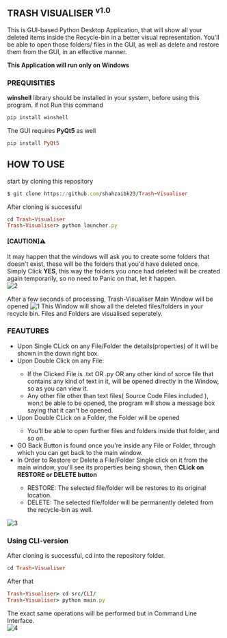## TRASH VISUALISER <sup>v1.0</sup>
This is GUI-based Python Desktop Application, that will show all your deleted items inside the Recycle-bin in a better visual representation. You'll be able to open those folders/ files in the GUI, as well as delete and restore them from the GUI, in an effective manner.


**This Application will run only on Windows**

### PREQUISITIES
**winshell** library should be installed in your system, before using this program. if not
Run this command
```ruby
pip install winshell
```
The GUI requires **PyQt5** as well
```ruby
pip install PyQt5
```

## HOW TO USE
start by cloning this repository 
```ruby
$ git clone https://github.com/shahzaibk23/Trash-Visualiser
```
After cloning is successful
```ruby
cd Trash-Visualiser
Trash-Visualiser> python launcher.py
```
#### [CAUTION]⚠️
It may happen that the windows will ask you to create some folders that doesn't exist, these will be the folders that you'd have deleted once. <br />
Simply Click <b>YES</b>, this way the folders you once had deleted will be created again temporarily, so no need to Panic on that, let it happen. <br />
![2](https://github.com/shahzaibk23/Trash-Visualiser/blob/master/Sceenshots/2.PNG "img 2") <br />

After a few seconds of processing, Trash-Visualiser Main Window will be opened
![1](https://github.com/shahzaibk23/Trash-Visualiser/blob/master/Sceenshots/1.PNG "img 1")
This Window will show all the deleted files/folders in your recycle bin.
Files and Folders are visualised seperately.

### FEAUTURES
<ul>
<li> Upon Single CLick on any File/Folder the details(properties) of it will be shown in the down right box. </li>
<li> Upon Double Click on any File: </li>
<ul>
<li> If the Clicked File is .txt OR .py OR any other kind of sorce file that contains any kind of text in it, will be opened directly in the Window, so as you can view it. </li>
<li> Any other file other than text files( Source Code Files included ), won;t be able to be opened, the program will show a message box saying that it can't be opened. </li>
</ul>
<li> Upon Double CLick on a Folder, the Folder will be opened </li>
<ul>
<li> You'll be able to open further files and folders inside that folder, and so on.</li>
</ul>
<li> GO Back Button is found once you're inside any File or Folder, through which you can get back to the main window.</li>
<li> In Order to Restore or Delete a File/Folder Single click on it from the main window, you'll see its properties being shown, then <b>CLick on RESTORE or DELETE button</b> </li>
<ul>
<li>RESTORE: The selected file/folder will be restores to its original location.</li>
<li>DELETE: The selected file/folder will be permanently deleted from the recycle-bin as well.</li>
</ul>
</ul>

![3](https://github.com/shahzaibk23/Trash-Visualiser/blob/master/Sceenshots/3.gif "img 3")

### Using CLI-version
After cloning is successful, cd into the repository folder.
```ruby
cd Trash-Visualiser
```
After that 
```ruby
Trash-Visualiser> cd src/CLI/
Trash-Visualiser> python main.py
```
The exact same operations will be performed but in Command Line Interface.<br />
![4](https://github.com/shahzaibk23/Trash-Visualiser/blob/master/Sceenshots/4.png "img 4") 
